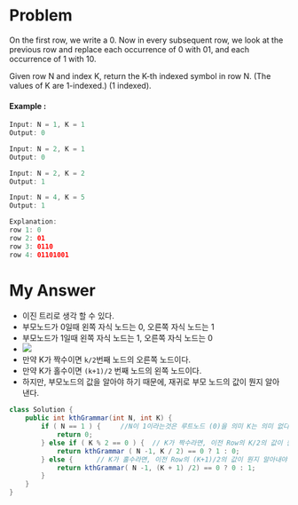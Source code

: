 # Problem

On the first row, we write a 0. Now in every subsequent row, we look at the previous row and replace each occurrence of 0 with 01, and each occurrence of 1 with 10.

Given row N and index K, return the K-th indexed symbol in row N. (The values of K are 1-indexed.) (1 indexed).

#### Example :

```swift
Input: N = 1, K = 1
Output: 0

Input: N = 2, K = 1
Output: 0

Input: N = 2, K = 2
Output: 1

Input: N = 4, K = 5
Output: 1

Explanation:
row 1: 0
row 2: 01
row 3: 0110
row 4: 01101001
```

# My Answer

* 이진 트리로 생각 할 수 있다.
* 부모노드가 0일때 왼쪽 자식 노드는 0, 오른쪽 자식 노드는 1
* 부모노드가 1일때 왼쪽 자식 노드는 1, 오른쪽 자식 노드는 0
* ![](../img/kth_tree.png)
* 만약 K가 짝수이면 `k/2`번째 노드의 오른쪽 노드이다.
* 만약 K가 홀수이면 `(k+1)/2` 번째 노드의 왼쪽 노드이다.
* 하지만, 부모노드의 값을 알아야 하기 때문에, 재귀로 부모 노드의 값이 뭔지 알아 낸다.

```java
class Solution {
    public int kthGrammar(int N, int K) {
        if ( N == 1 ) {     //N이 1이라는것은 루트노드 (0)을 의미 K는 의미 없다.
            return 0;  
        } else if ( K % 2 == 0 ) {  // K가 짝수라면, 이전 Row의 K/2의 값이 뭔지 알아내야 한다. 그것이 부모노드니까. 그리고, 부모노드가 0이라면 나는 1이고 1이라면 나는 0이다.
            return kthGrammar ( N -1, K / 2) == 0 ? 1 : 0;
        } else {      // K가 홀수라면, 이전 Row의 (K+1)/2의 값이 뭔지 알아내야 한다. 그것이 부모노드니까. 그리고, 부모노드가 0이라면 나는 0이고 1이라면 나는 1이다.
            return kthGrammar( N -1, (K + 1) /2) == 0 ? 0 : 1;       
        }
    }
}
```

